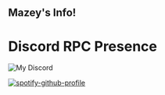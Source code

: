 ## Mazey's Info!

# Discord RPC Presence

![My Discord](https://discord-readme-badge.vercel.app/api?id=1025770042245251122)

[![spotify-github-profile](https://spotify-github-profile.kittinanx.com/api/view?uid=x060f5w4ftwv8zc8fi9662t70&cover_image=true&theme=default&show_offline=false&background_color=121212&interchange=false)](https://github.com/kittinan/spotify-github-profile)

